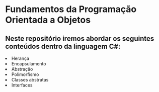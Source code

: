 # Fundamentos da Programação Orientada a Objetos
## Neste repositório iremos abordar os seguintes conteúdos dentro da linguagem C#:
<li>Herança</li>
<li>Encapsulamento</li>
<li>Abstração</li>
<li>Polimorfismo</li>
<li>Classes abstratas</li>
<li>Interfaces</li>
